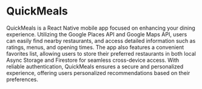 # QuickMeals
 
QuickMeals is a React Native mobile app focused on enhancing your dining experience. Utilizing the Google Places API and Google Maps API, users can easily find nearby restaurants, and access detailed information such as ratings, menus, and opening times. The app also features a convenient favorites list, allowing users to store their preferred restaurants in both local Async Storage and Firestore for seamless cross-device access. With reliable authentication, QuickMeals ensures a secure and personalized experience, offering users personalized recommendations based on their preferences.
